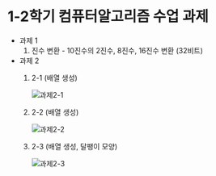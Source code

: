 # 1-2학기 컴퓨터알고리즘 수업 과제
* 과제 1
  1. 진수 변환 - 10진수의 2진수, 8진수, 16진수 변환 (32비트)
* 과제 2
  1. 2-1 (배열 생성)
  
     ![과제2-1](https://user-images.githubusercontent.com/102302841/203699347-f589c7c0-7ece-4a2f-a8e2-476012f8049f.png)
  
  2. 2-2 (배열 생성)
    
     ![과제2-2](https://user-images.githubusercontent.com/102302841/203699793-85009073-ca05-4ec4-a81a-bf582d21b165.png)
  
  3. 2-3 (배열 생성, 달팽이 모양)
  
     ![과제2-3](https://user-images.githubusercontent.com/102302841/203699886-24e5c0a5-69e9-4374-93ed-dd11d09f4df5.png)  

